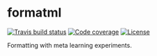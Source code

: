 # formatml
[![Travis build status](https://img.shields.io/travis/com/src-d/formatml.svg)](https://travis-ci.com/src-d/formatml)
[![Code coverage](https://img.shields.io/codecov/c/github/src-d/formatml.svg)](https://codecov.io/gh/src-d/formatml)
[![License](https://img.shields.io/github/license/src-d/formatml.svg)](https://www.apache.org/licenses/LICENSE-2.0.html)

Formatting with meta learning experiments.
